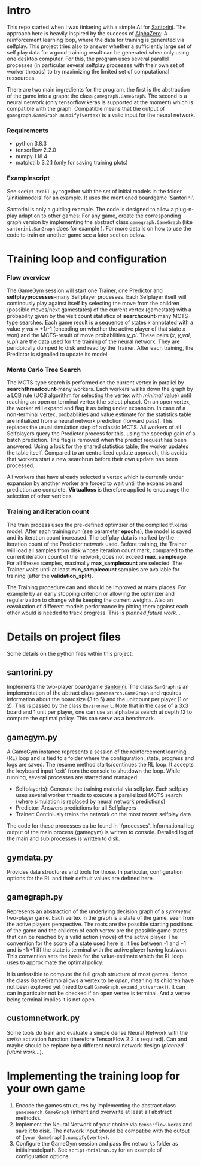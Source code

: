 # Intro
This repo started when I was tinkering with a simple AI for [Santorini](https://en.wikipedia.org/wiki/Santorini_(game)). The approach here is heavily inspired by the success of [AlphaZero](https://en.wikipedia.org/wiki/AlphaZero): A reinforcement learning loop, where the data for training is generated via selfplay. This project tries also to answer whether a sufficiently large set of self play data for a good training result can be generated when only using one desktop computer. For this, the program uses several parallel processes (in particular several selfplay processes with their own set of worker threads) to try maximizing the limited set of computational ressources.

There are two main ingredients for the program, the first is the abstraction of the game into a graph: the class `gamegraph.GameGraph`. The second is a neural network (only tensorflow.keras is supported at the moment) which is compatible with the graph. Compatible means that the output of `gamegraph.GameGraph.numpify(vertex)` is a valid input for the neural network.   


### Requirements
- python 3.8.3
- tensorflow 2.2.0
- numpy 1.18.4
- matplotlib 3.2.1 (only for saving training plots)

### Examplescript 
See `script-trail.py` together with the set of initial models in the folder '/initialmodels' for an example. It uses the mentioned boardgame 'Santorini'.

Santorini is only a guiding example. The code is designed to allow a plug-n-play adaption to other games: For any game, create the corresponding graph version by implementing the abstract class `gamegraph.GameGraph` (like `santorini.SanGraph` does for example ). For more details on how to use the code to train on another game see a later section below.


# Training loop and configuration
### Flow overview
The GameGym session will start one Trainer, one Predictor and **selfplayprocesses**-many Selfplayer processes. Each Sefplayer itself will continously play against itself by selecting the move from the children (possible moves/next gamestates) of the current vertex (gamestate) with a probability given by the visit count statistics of **searchcount**-many MCTS-type searches. Each game result is a sequence of states _x_ annotated with a value _y_val_ = +1/-1 (encoding on whether the active player of that state _x_ won) and the MCTS-result of move probabilities _y_pi_. These pairs (_x_, _y_val_, _y_pi_) are the data used for the training of the neural network. They are peridoically dumped to disk and read by the Trainer. After each training, the Predictor is signalled to update its model.

### Monte Carlo Tree Search
The MCTS-type search is performed on the current vertex in parallel by **searchthreadcount**-many workers. Each workers walks down the graph by a LCB rule (UCB algorithm for selecting the vertex with _minimal_ value) until reaching an open or terminal vertex (the select phase). On an open vertex, the worker will expand and flag it as being under expansion. In case of a non-terminal vertex, probabilities and value estimate for the statistics table are initialized from a neural network prediction (forward pass). This replaces the usual simulation step of a classic MCTS. All workers of all Selfplayers query the Predictor process for this, using the speedup gain of a batch prediction. The flag is removed when the predict request has been answered. Using a lock for the shared statistics table, the worker updates the table itself. Compared to an centrallized update approach, this avoids that workers start a new searchrun before their own update has been processed.

All workers that have already selected a vertex which is currently under expansion by another worker are forced to wait until the expansion and prediction are complete. **Virtualloss** is therefore applied to encourage the selection of other vertices.

### Training and iteration count
The train process uses the pre-defined optimzier of the compiled tf.keras model. After each training run (see parameter **epochs**), the model is saved and its iteration count increased. The selfplay data is marked by the iteration count of the Predictor network used. Before training, the Trainer will load all samples from disk whose iteration count mark, compared to the current iteration count of the network, does not exceed **max_sampleage**. For all theses samples, maximally **max_samplecount** are selected. The Trainer waits until at least **min_samplecount** samples are available for training (after the **validation_split**).

The Training procedure can and should be improved at many places. For example by an early stopping criterion or allowing the optimizer and regularization to change while keeping the current weights. Also an eavaluation of different models performance by pitting them against each other would is needed to track progress. This is _planned future work..._


# Details on project files
Some details on the python files within this project:

## santorini.py
Implements the two-player boardgame [Santorini](https://en.wikipedia.org/wiki/Santorini_(game)). The class `SanGraph` is an implementation of the abtract class `gamesearch.GameGraph` and rqeuires information about the boardsize (3 to 5) and the unitcount per player (1 or 2). This is passed by the class `Environment`. Note that in the case of a 3x3 board and 1 unit per player, one can use an alphabeta search at depth 12 to compute the optimal policy. This can serve as a benchmark. 

## gamegym.py
A GameGym instance represents a session of the reinforcement learning (RL) loop and is tied to a folder where the configuration, state, progress and logs are saved. The resume method starts/continues the RL loop. It accepts the keyboard input 'exit' from the console to shutdown the loop. While running, several processes are started and managed:
- Selfplayer(s): Generate the training material via selfplay. Each selfplay uses
several worker threads to execute a parallelized MCTS search (where simulation is replaced 
by neural network predictions)
- Predictor: Answers predictions for all Selfplayers
- Trainer: Continiusly trains the network on the most recent selfplay data

The code for these processes ca be found in '/processes'. Informational log output of the main process (gamegym) is written to console. Detailed log of the main and sub processes is written to disk.

## gymdata.py
Provides data structures and tools for those. In particular, configuration options for the RL and their default values are defined here.

## gamegraph.py
Represents an abstraction of the underlying decision graph of a _symmetric_ two-player game. Each vertex in the graph is a state of the game, seen from the active players perspective. The roots are the possible starting positions of the game and the children of each vertex are the possible game states that can be reached by a valid action (move) of the active player. The convention for the score of a state used here is: it lies between -1 and +1 and is -1/+1 iff the state is terminal with the active player having lost/won. This convention sets the basis for the value-estimate which the RL loop uses to approximate the optimal policy. 

It is unfeasible to compute the full graph structure of most games. Hence the class GameGramp allows a vertex to be _open_, meaning its children have not been explored yet (need to call `GameGraph.expand_at(vertex)`). It can can in particular not be checked if an open vertex is terminal. And a vertex being terminal implies it is not open. 

## customnetwork.py
Some tools do train and evaluate a simple dense Neural Network with the _swish_ activation function (therefore TensorFlow 2.2 is required). Can and maybe should be replace by a different neural network design (_planned future work..._).

# Implementing the training loop for your own game
1. Encode the games structures by implementing the abstract class `gamesearch.GameGraph` (inherit and overwrite at least all abstract methods).
2. Implement the Neural Network of your choice via `tensorflow.keras` and save it to disk. The network input should be compatibe with the output of `[your_GameGraph].numpify(vertex)`.
3. Configure the GameGym session and pass the networks folder as initialmodelpath. See `script-trialrun.py` for an example of configuration options.

